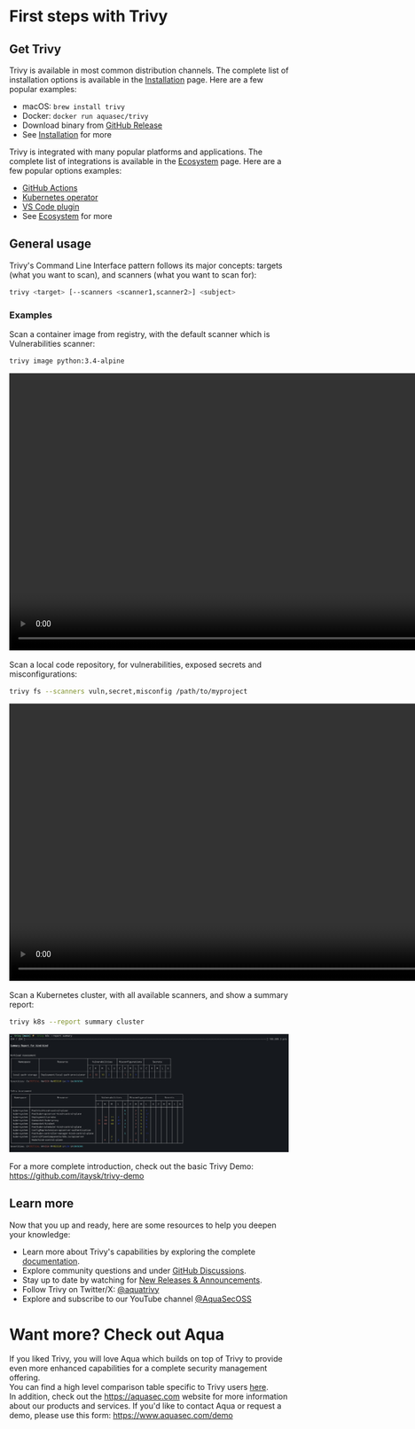 # First steps with Trivy

## Get Trivy

Trivy is available in most common distribution channels. The complete list of installation options is available in the [Installation](./installation.md) page. Here are a few popular examples:

- macOS: `brew install trivy`
- Docker: `docker run aquasec/trivy`
- Download binary from [GitHub Release](https://github.com/aquasecurity/trivy/releases/latest/)
- See [Installation](./installation.md) for more

Trivy is integrated with many popular platforms and applications. The complete list of integrations is available in the [Ecosystem](../ecosystem/index.md) page. Here are a few popular options examples:

- [GitHub Actions](https://github.com/aquasecurity/trivy-action)
- [Kubernetes operator](https://github.com/aquasecurity/trivy-operator)
- [VS Code plugin](https://github.com/aquasecurity/trivy-vscode-extension)
- See [Ecosystem](../ecosystem/index.md) for more

## General usage

Trivy's Command Line Interface pattern follows its major concepts: targets (what you want to scan), and scanners (what you want to scan for):

```bash
trivy <target> [--scanners <scanner1,scanner2>] <subject>
```

### Examples

Scan a container image from registry, with the default scanner which is Vulnerabilities scanner:

```bash
trivy image python:3.4-alpine
```

<video width="1000" muted controls>
  <source src="https://user-images.githubusercontent.com/1161307/171013513-95f18734-233d-45d3-aaf5-d6aec687db0e.mov" type="video/mp4" />
</video>

Scan a local code repository, for vulnerabilities, exposed secrets and misconfigurations:

```bash
trivy fs --scanners vuln,secret,misconfig /path/to/myproject
```

<video width="1000" muted controls>
  <source src="https://user-images.githubusercontent.com/1161307/171013917-b1f37810-f434-465c-b01a-22de036bd9b3.mov" type="video/mp4" />
</video>

Scan a Kubernetes cluster, with all available scanners, and show a summary report:

```bash
trivy k8s --report summary cluster
```

<img src="../imgs/trivy-k8s.png" width="1000" alt="trivy-k8s"/>

For a more complete introduction, check out the basic Trivy Demo: <https://github.com/itaysk/trivy-demo>

## Learn more

Now that you up and ready, here are some resources to help you deepen your knowledge:

- Learn more about Trivy's capabilities by exploring the complete [documentation](../docs/index.md).
- Explore community questions and under [GitHub Discussions](https://github.com/aquasecurity/trivy/discussions).
- Stay up to date by watching for [New Releases & Announcements](https://github.com/aquasecurity/trivy/discussions/categories/announcements).
- Follow Trivy on Twitter/X: [@aquatrivy](https://x.com/aquatrivy)
- Explore and subscribe to our YouTube channel [@AquaSecOSS](http://youtube.com/@aquasecoss)

# Want more? Check out Aqua

If you liked Trivy, you will love Aqua which builds on top of Trivy to provide even more enhanced capabilities for a complete security management offering.  
You can find a high level comparison table specific to Trivy users [here](https://github.com/aquasecurity/resources/blob/main/trivy-aqua.md).  
In addition, check out the <https://aquasec.com> website for more information about our products and services.
If you'd like to contact Aqua or request a demo, please use this form: <https://www.aquasec.com/demo>

